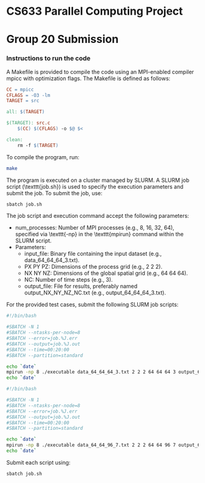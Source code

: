 # CS633 Parallel Computing Project
# Group 20 Submission

### Instructions to run the code

A Makefile is provided to compile the code using an MPI-enabled compiler mpicc with optimization flags. The Makefile is defined as follows:

```makefile
CC = mpicc
CFLAGS = -O3 -lm
TARGET = src

all: $(TARGET)

$(TARGET): src.c
    $(CC) $(CFLAGS) -o $@ $<

clean:
    rm -f $(TARGET)
```
To compile the program, run:
```bash
make
```
The program is executed on a cluster managed by SLURM. A SLURM job script (\texttt{job.sh}) is used to specify the execution parameters and submit the job. 
To submit the job, use:
```bash
sbatch job.sh
```

The job script and execution command accept the following parameters:
- num_processes: Number of MPI processes (e.g., 8, 16, 32, 64), specified via \texttt{-np} in the \texttt{mpirun} command within the SLURM script.
- Parameters:
    - input_file: Binary file containing the input dataset (e.g., data_64_64_64_3.txt).
    - PX PY PZ: Dimensions of the process grid (e.g., 2 2 2).
    - NX NY NZ: Dimensions of the global spatial grid (e.g., 64 64 64).
    - NC: Number of time steps (e.g., 3).
    - output_file: File for results, preferably named output_NX_NY_NZ_NC.txt (e.g., output_64_64_64_3.txt).

For the provided test cases, submit the following SLURM job scripts:
```bash
#!/bin/bash

#SBATCH -N 1
#SBATCH --ntasks-per-node=8
#SBATCH --error=job.%J.err
#SBATCH --output=job.%J.out
#SBATCH --time=00:20:00
#SBATCH --partition=standard

echo `date`
mpirun -np 8 ./executable data_64_64_64_3.txt 2 2 2 64 64 64 3 output_64_64_64_3.txt
echo `date`
```
```bash
#!/bin/bash

#SBATCH -N 1
#SBATCH --ntasks-per-node=8
#SBATCH --error=job.%J.err
#SBATCH --output=job.%J.out
#SBATCH --time=00:20:00
#SBATCH --partition=standard

echo `date`
mpirun -np 8 ./executable data_64_64_96_7.txt 2 2 2 64 64 96 7 output_64_64_96_7.txt
echo `date`
```
Submit each script using:
```bash
sbatch job.sh
```
